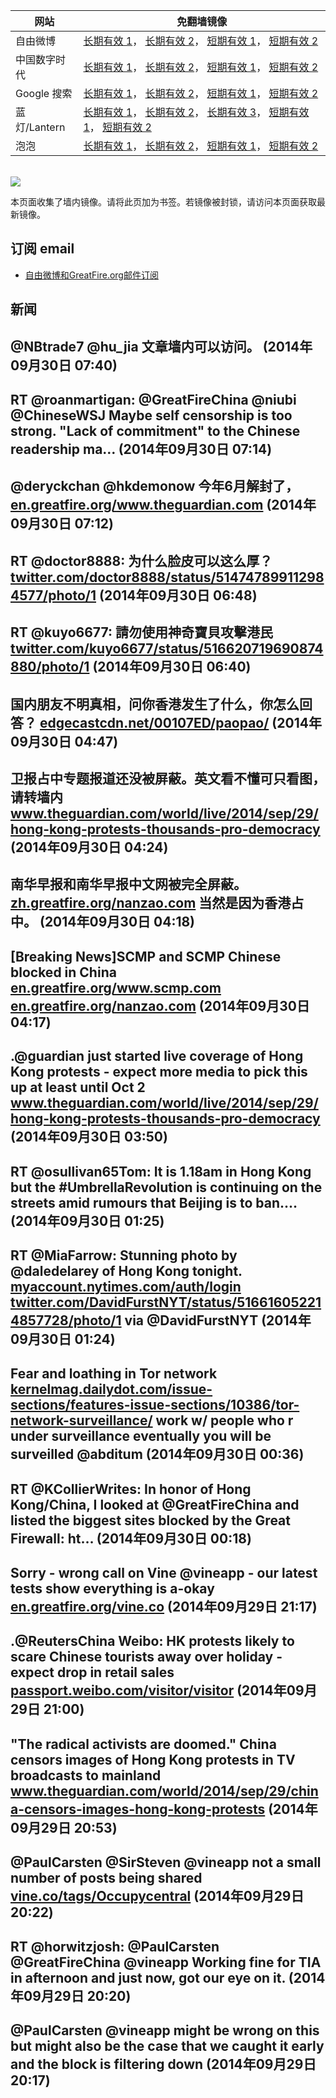 <table>
    <thead>
        <tr>
            <th>网站</th>
            <th>免翻墙镜像</th>
        </tr>
    </thead>
    <tbody>    
        <tr>
            <td>自由微博</td>
            <td>            
                <a href="https://edgecastcdn.net/00107ED/freeweibo/" target="_BLANK">长期有效 1</a>，            
                <a href="https://objects.dreamhost.com/freeweibo/index.html" target="_BLANK">长期有效 2</a>，            
                <a href="https://fw3.azurewebsites.net" target="_BLANK">短期有效 1</a>，            
                <a href="https://d1stdkq55ggsv7.cloudfront.net" target="_BLANK">短期有效 2</a>
            </td>
        </tr>    
        <tr>
            <td>中国数字时代</td>
            <td>            
                <a href="https://a248.e.akamai.net/f/1/1/1/dci.download.akamai.com/35985/159415/1/c/" target="_BLANK">长期有效 1</a>，            
                <a href="https://objects.dreamhost.com/cdt/index.html" target="_BLANK">长期有效 2</a>，            
                <a href="https://1ff2d.azurewebsites.net" target="_BLANK">短期有效 1</a>，            
                <a href="https://d29jekp4emy41a.cloudfront.net" target="_BLANK">短期有效 2</a>
            </td>
        </tr>    
        <tr>
            <td>Google 搜索</td>
            <td>            
                <a href="https://edgecastcdn.net/00107ED/g/" target="_BLANK">长期有效 1</a>，            
                <a href="https://objects.dreamhost.com/goo/index.html" target="_BLANK">长期有效 2</a>，            
                <a href="https://865ba.azurewebsites.net" target="_BLANK">短期有效 1</a>，            
                <a href="https://d3vv89cvqbrqlq.cloudfront.net" target="_BLANK">短期有效 2</a>
            </td>
        </tr>    
        <tr>
            <td>蓝灯/Lantern</td>
            <td>            
                <a href="https://edgecastcdn.net/00107ED/lantern/" target="_BLANK">长期有效 1</a>，            
                <a href="https://a248.e.akamai.net/f/1/1/1/dci.download.akamai.com/35985/159415/1/l/" target="_BLANK">长期有效 2</a>，            
                <a href="https://objects.dreamhost.com/lantern/index.html" target="_BLANK">长期有效 3</a>，            
                <a href="https://c7511.azurewebsites.net" target="_BLANK">短期有效 1</a>，            
                <a href="https://dx1djqjpnvurw.cloudfront.net" target="_BLANK">短期有效 2</a>
            </td>
        </tr>    
        <tr>
            <td>泡泡</td>
            <td>            
                <a href="https://edgecastcdn.net/00107ED/paopao/" target="_BLANK">长期有效 1</a>，            
                <a href="https://objects.dreamhost.com/paopao/index.html" target="_BLANK">长期有效 2</a>，            
                <a href="https://paopao2.azurewebsites.net" target="_BLANK">短期有效 1</a>，            
                <a href="https://d19ysv8o6fv16v.cloudfront.net" target="_BLANK">短期有效 2</a>
            </td>
        </tr>
    </tbody>
</table>
<br/>
<img src="https://raw.githubusercontent.com/greatfire/z/master/logos.gif" />

本页面收集了墙内镜像。请将此页加为书签。若镜像被封锁，请访问本页面获取最新镜像。

## 订阅 email
* <a href="https://b.us7.list-manage.com/subscribe?u=854fca58782082e0cbdf204a0&id=c78949b93c">自由微博和GreatFire.org邮件订阅</a>
    
## 新闻
@NBtrade7 @hu_jia 文章墙内可以访问。 (2014年09月30日 07:40)
 ---
RT @roanmartigan: @GreatFireChina @niubi @ChineseWSJ Maybe self censorship is too strong. "Lack of commitment" to the Chinese readership ma… (2014年09月30日 07:14)
 ---
@deryckchan @hkdemonow 今年6月解封了， <a href="https://en.greatfire.org/www.theguardian.com" target="_BLANK">en.greatfire.org/www.theguardian.com</a> (2014年09月30日 07:12)
 ---
RT @doctor8888: 为什么脸皮可以这么厚？ <a href="https://twitter.com/doctor8888/status/514747899112984577/photo/1" target="_BLANK">twitter.com/doctor8888/status/514747899112984577/photo/1</a> (2014年09月30日 06:48)
 ---
RT @kuyo6677: 請勿使用神奇寶貝攻擊港民 <a href="https://twitter.com/kuyo6677/status/516620719690874880/photo/1" target="_BLANK">twitter.com/kuyo6677/status/516620719690874880/photo/1</a> (2014年09月30日 06:40)
 ---
国内朋友不明真相，问你香港发生了什么，你怎么回答？ <a href="https://edgecastcdn.net/00107ED/paopao/?u=/article/185" target="_BLANK">edgecastcdn.net/00107ED/paopao/</a> (2014年09月30日 04:47)
 ---
卫报占中专题报道还没被屏蔽。英文看不懂可只看图，请转墙内 <a href="http://www.theguardian.com/world/live/2014/sep/29/hong-kong-protests-thousands-pro-democracy" target="_BLANK">www.theguardian.com/world/live/2014/sep/29/hong-kong-protests-thousands-pro-democracy</a> (2014年09月30日 04:24)
 ---
南华早报和南华早报中文网被完全屏蔽。 <a href="https://zh.greatfire.org/nanzao.com" target="_BLANK">zh.greatfire.org/nanzao.com</a> 当然是因为香港占中。 (2014年09月30日 04:18)
 ---
[Breaking News]SCMP and SCMP Chinese blocked in China <a href="https://en.greatfire.org/www.scmp.com" target="_BLANK">en.greatfire.org/www.scmp.com</a> <a href="https://en.greatfire.org/nanzao.com" target="_BLANK">en.greatfire.org/nanzao.com</a> (2014年09月30日 04:17)
 ---
.@guardian just started live coverage of Hong Kong protests - expect more media to pick this up at least until Oct 2 <a href="http://www.theguardian.com/world/live/2014/sep/29/hong-kong-protests-thousands-pro-democracy" target="_BLANK">www.theguardian.com/world/live/2014/sep/29/hong-kong-protests-thousands-pro-democracy</a> (2014年09月30日 03:50)
 ---
RT @osullivan65Tom: It is 1.18am in Hong Kong but the #UmbrellaRevolution is continuing on the streets amid rumours that Beijing is to ban.… (2014年09月30日 01:25)
 ---
RT @MiaFarrow: Stunning photo by @daledelarey of Hong Kong tonight. <a href="https://myaccount.nytimes.com/auth/login?URI=http%3A%2F%2Fwww.nytimes.com%2F2014%2F09%2F30%2Fworld%2Fasia%2Fhong-kong-protests.html%3Fsmid%3Dtw-share%26_r%3D5&REFUSE_COOKIE_ERROR=SHOW_ERROR" target="_BLANK">myaccount.nytimes.com/auth/login</a> <a href="https://twitter.com/DavidFurstNYT/status/516616052214857728/photo/1" target="_BLANK">twitter.com/DavidFurstNYT/status/516616052214857728/photo/1</a> via @DavidFurstNYT (2014年09月30日 01:24)
 ---
Fear and loathing in Tor network <a href="http://kernelmag.dailydot.com/issue-sections/features-issue-sections/10386/tor-network-surveillance/" target="_BLANK">kernelmag.dailydot.com/issue-sections/features-issue-sections/10386/tor-network-surveillance/</a> work w/ people who r under surveillance eventually you will be surveilled @abditum (2014年09月30日 00:36)
 ---
RT @KCollierWrites: In honor of Hong Kong/China, I looked at @GreatFireChina and listed the biggest sites blocked by the Great Firewall: ht… (2014年09月30日 00:18)
 ---
Sorry - wrong call on Vine @vineapp - our latest tests show everything is a-okay  <a href="https://en.greatfire.org/vine.co" target="_BLANK">en.greatfire.org/vine.co</a> (2014年09月29日 21:17)
 ---
.@ReutersChina Weibo: HK protests likely to scare Chinese tourists away over holiday - expect drop in retail sales <a href="http://passport.weibo.com/visitor/visitor?a=enter&url=http%3A%2F%2Fweibo.com%2F1589353923%2FBpfwXANH5%3Fmod%3Dweibotime&_rand=1412035507.7769" target="_BLANK">passport.weibo.com/visitor/visitor</a> (2014年09月29日 21:00)
 ---
"The radical activists are doomed." China censors images of Hong Kong protests in TV broadcasts to mainland <a href="http://www.theguardian.com/world/2014/sep/29/china-censors-images-hong-kong-protests?CMP=twt_gu" target="_BLANK">www.theguardian.com/world/2014/sep/29/china-censors-images-hong-kong-protests</a> (2014年09月29日 20:53)
 ---
@PaulCarsten @SirSteven @vineapp not a small number of posts being shared <a href="https://vine.co/tags/Occupycentral" target="_BLANK">vine.co/tags/Occupycentral</a> (2014年09月29日 20:22)
 ---
RT @horwitzjosh: @PaulCarsten @GreatFireChina @vineapp Working fine for TIA in afternoon and just now, got our eye on it. (2014年09月29日 20:20)
 ---
@PaulCarsten @vineapp might be wrong on this but might also be the case that we caught it early and the block is filtering down (2014年09月29日 20:17)
 ---
